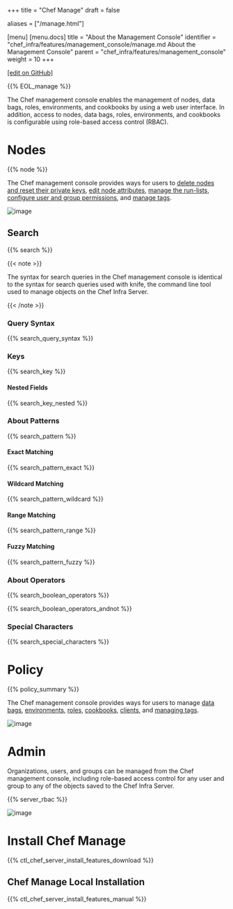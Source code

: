+++
title = "Chef Manage"
draft = false

aliases = ["/manage.html"]

[menu]
  [menu.docs]
    title = "About the Management Console"
    identifier = "chef_infra/features/management_console/manage.md About the Management Console"
    parent = "chef_infra/features/management_console"
    weight = 10
+++    

[\[edit on GitHub\]](https://github.com/chef/chef-web-docs/blob/master/content/manage.md)

{{% EOL_manage %}}

The Chef management console enables the management of nodes, data bags,
roles, environments, and cookbooks by using a web user interface. In
addition, access to nodes, data bags, roles, environments, and cookbooks
is configurable using role-based access control (RBAC).

Nodes
=====

{{% node %}}

The Chef management console provides ways for users to [delete nodes and
reset their private keys](/server_manage_nodes/#manage), [edit node
attributes](/server_manage_nodes/#node-attributes), [manage the
run-lists](/server_manage_nodes/#run-lists), [configure user and
group permissions](/server_manage_nodes/#permissions), and [manage
tags](/server_manage_nodes/#manage-tags).

![image](/images/step_manage_webui_nodes.png)

Search
------

{{% search %}}

{{< note >}}

The syntax for search queries in the Chef management console is
identical to the syntax for search queries used with knife, the command
line tool used to manage objects on the Chef Infra Server.

{{< /note >}}

### Query Syntax

{{% search_query_syntax %}}

### Keys

{{% search_key %}}

#### Nested Fields

{{% search_key_nested %}}

### About Patterns

{{% search_pattern %}}

#### Exact Matching

{{% search_pattern_exact %}}

#### Wildcard Matching

{{% search_pattern_wildcard %}}

#### Range Matching

{{% search_pattern_range %}}

#### Fuzzy Matching

{{% search_pattern_fuzzy %}}

### About Operators

{{% search_boolean_operators %}}

{{% search_boolean_operators_andnot %}}

### Special Characters

{{% search_special_characters %}}

Policy
======

{{% policy_summary %}}

The Chef management console provides ways for users to manage [data
bags](/server_manage_data_bags/),
[environments](/server_manage_environments/),
[roles](/server_manage_roles/),
[cookbooks](/server_manage_cookbooks/),
[clients](/server_manage_clients/), and [managing
tags](/server_manage_nodes/#manage-tags.html).

![image](/images/step_manage_webui_policy.png)

Admin
=====

Organizations, users, and groups can be managed from the Chef management
console, including role-based access control for any user and group to
any of the objects saved to the Chef Infra Server.

{{% server_rbac %}}

![image](/images/step_manage_webui_admin.png)

Install Chef Manage
===================

{{% ctl_chef_server_install_features_download %}}

Chef Manage Local Installation
------------------------------

{{% ctl_chef_server_install_features_manual %}}
